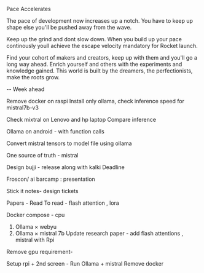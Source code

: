 Pace Accelerates

The pace of development now increases up a notch. You have to keep up shape else you'll be pushed away from the wave. 

Keep up the grind and dont slow down. When you build up your pace continously youll achieve the escape velocity mandatory for Rocket launch.

Find your cohort of makers and creators,  keep up with them and you'll go a long way ahead.  Enrich yourself and others with the experiments and knowledge gained. This world is built by the dreamers, the perfectionists, make the roots grow.


--
Week ahead

Remove docker on raspi
Install only ollama, check inference speed for mistral7b-v3

Check mixtral on Lenovo and hp laptop
Compare inference 


Ollama on android - with function calls 

Convert mistral tensors to model file using ollama

One source of truth - mistral 


Design bujji - release along with kalki 
Deadline 

Froscon/ ai barcamp : presentation 

Stick it notes- design tickets 


Papers -
Read
To read - flash attention , lora 


Docker compose - cpu 
1. Ollama × webyu
2. Ollama × mistral 7b
Update research paper - add flash attentions , mistral with Rpi 

Remove gpu requirement- 

Setup rpi + 2nd screen - 
Run Ollama + mistral 
Remove docker 
